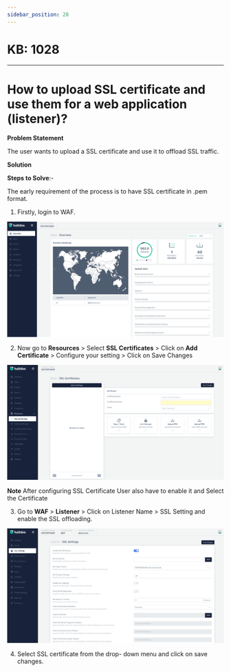 ```yaml
---
sidebar_position: 28
---
```


# KB: 1028
-----------

# How to upload SSL certificate and use them for a web application (listener)?

**Problem Statement**

The user wants to upload a SSL certificate and use it to offload SSL traffic.

**Solution**

**Steps to Solve**:-

The early requirement of the process is to have SSL certificate in .pem format.

1. Firstly, login to WAF.

![kb-1028](/img/waf/kb/v2/overview_kb_1028_1.png)

2. Now go to **Resources** > Select **SSL Certificates** > Click on **Add Certificate** > Configure your setting > Click on Save Changes

![kb-1028](/img/waf/kb/v2/ssl_kb_1028_2.png)

**Note** After configuring SSL Certificate User also have to enable it  and Select the Certificate 

3. Go to **WAF** > **Listener** > Click on Listener Name > SSL Setting and enable the SSL offloading.

![kb-1028](/img/waf/kb/v2/ssl_kb_1028_3.png)

4. Select SSL certificate from the drop- down menu and click on save changes.





